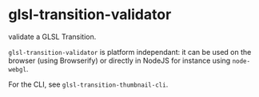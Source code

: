 glsl-transition-validator
=========================

validate a GLSL Transition.

`glsl-transition-validator` is platform independant:
it can be used on the browser (using Browserify) or directly in NodeJS for instance using `node-webgl`.

For the CLI, see `glsl-transition-thumbnail-cli`.
